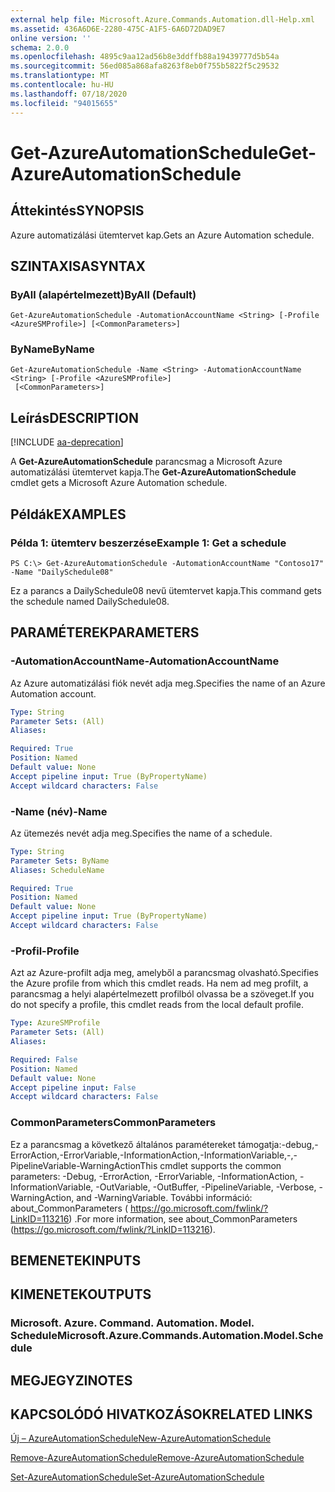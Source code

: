 ```yaml
---
external help file: Microsoft.Azure.Commands.Automation.dll-Help.xml
ms.assetid: 436A6D6E-2280-475C-A1F5-6A6D72DAD9E7
online version: ''
schema: 2.0.0
ms.openlocfilehash: 4895c9aa12ad56b8e3ddffb88a19439777d5b54a
ms.sourcegitcommit: 56ed085a868afa8263f8eb0f755b5822f5c29532
ms.translationtype: MT
ms.contentlocale: hu-HU
ms.lasthandoff: 07/18/2020
ms.locfileid: "94015655"
---
```

# <span data-ttu-id="cc0e8-101">Get-AzureAutomationSchedule</span><span class="sxs-lookup"><span data-stu-id="cc0e8-101">Get-AzureAutomationSchedule</span></span>

## <span data-ttu-id="cc0e8-102">Áttekintés</span><span class="sxs-lookup"><span data-stu-id="cc0e8-102">SYNOPSIS</span></span>

<span data-ttu-id="cc0e8-103">Azure automatizálási ütemtervet kap.</span><span class="sxs-lookup"><span data-stu-id="cc0e8-103">Gets an Azure Automation schedule.</span></span>

## <span data-ttu-id="cc0e8-104">SZINTAXISA</span><span class="sxs-lookup"><span data-stu-id="cc0e8-104">SYNTAX</span></span>

### <span data-ttu-id="cc0e8-105">ByAll (alapértelmezett)</span><span class="sxs-lookup"><span data-stu-id="cc0e8-105">ByAll (Default)</span></span>
```
Get-AzureAutomationSchedule -AutomationAccountName <String> [-Profile <AzureSMProfile>] [<CommonParameters>]
```

### <span data-ttu-id="cc0e8-106">ByName</span><span class="sxs-lookup"><span data-stu-id="cc0e8-106">ByName</span></span>
```
Get-AzureAutomationSchedule -Name <String> -AutomationAccountName <String> [-Profile <AzureSMProfile>]
 [<CommonParameters>]
```

## <span data-ttu-id="cc0e8-107">Leírás</span><span class="sxs-lookup"><span data-stu-id="cc0e8-107">DESCRIPTION</span></span>

[!INCLUDE [aa-deprecation](../include/aa-deprecation.md)]

<span data-ttu-id="cc0e8-108">A **Get-AzureAutomationSchedule** parancsmag a Microsoft Azure automatizálási ütemtervet kapja.</span><span class="sxs-lookup"><span data-stu-id="cc0e8-108">The **Get-AzureAutomationSchedule** cmdlet gets a Microsoft Azure Automation schedule.</span></span>

## <span data-ttu-id="cc0e8-109">Példák</span><span class="sxs-lookup"><span data-stu-id="cc0e8-109">EXAMPLES</span></span>

### <span data-ttu-id="cc0e8-110">Példa 1: ütemterv beszerzése</span><span class="sxs-lookup"><span data-stu-id="cc0e8-110">Example 1: Get a schedule</span></span>
```
PS C:\> Get-AzureAutomationSchedule -AutomationAccountName "Contoso17" -Name "DailySchedule08"
```

<span data-ttu-id="cc0e8-111">Ez a parancs a DailySchedule08 nevű ütemtervet kapja.</span><span class="sxs-lookup"><span data-stu-id="cc0e8-111">This command gets the schedule named DailySchedule08.</span></span>

## <span data-ttu-id="cc0e8-112">PARAMÉTEREK</span><span class="sxs-lookup"><span data-stu-id="cc0e8-112">PARAMETERS</span></span>

### <span data-ttu-id="cc0e8-113">-AutomationAccountName</span><span class="sxs-lookup"><span data-stu-id="cc0e8-113">-AutomationAccountName</span></span>
<span data-ttu-id="cc0e8-114">Az Azure automatizálási fiók nevét adja meg.</span><span class="sxs-lookup"><span data-stu-id="cc0e8-114">Specifies the name of an Azure Automation account.</span></span>

```yaml
Type: String
Parameter Sets: (All)
Aliases: 

Required: True
Position: Named
Default value: None
Accept pipeline input: True (ByPropertyName)
Accept wildcard characters: False
```

### <span data-ttu-id="cc0e8-115">-Name (név)</span><span class="sxs-lookup"><span data-stu-id="cc0e8-115">-Name</span></span>
<span data-ttu-id="cc0e8-116">Az ütemezés nevét adja meg.</span><span class="sxs-lookup"><span data-stu-id="cc0e8-116">Specifies the name of a schedule.</span></span>

```yaml
Type: String
Parameter Sets: ByName
Aliases: ScheduleName

Required: True
Position: Named
Default value: None
Accept pipeline input: True (ByPropertyName)
Accept wildcard characters: False
```

### <span data-ttu-id="cc0e8-117">-Profil</span><span class="sxs-lookup"><span data-stu-id="cc0e8-117">-Profile</span></span>
<span data-ttu-id="cc0e8-118">Azt az Azure-profilt adja meg, amelyből a parancsmag olvasható.</span><span class="sxs-lookup"><span data-stu-id="cc0e8-118">Specifies the Azure profile from which this cmdlet reads.</span></span>
<span data-ttu-id="cc0e8-119">Ha nem ad meg profilt, a parancsmag a helyi alapértelmezett profilból olvassa be a szöveget.</span><span class="sxs-lookup"><span data-stu-id="cc0e8-119">If you do not specify a profile, this cmdlet reads from the local default profile.</span></span>

```yaml
Type: AzureSMProfile
Parameter Sets: (All)
Aliases: 

Required: False
Position: Named
Default value: None
Accept pipeline input: False
Accept wildcard characters: False
```

### <span data-ttu-id="cc0e8-120">CommonParameters</span><span class="sxs-lookup"><span data-stu-id="cc0e8-120">CommonParameters</span></span>
<span data-ttu-id="cc0e8-121">Ez a parancsmag a következő általános paramétereket támogatja:-debug,-ErrorAction,-ErrorVariable,-InformationAction,-InformationVariable,-,-PipelineVariable-WarningAction</span><span class="sxs-lookup"><span data-stu-id="cc0e8-121">This cmdlet supports the common parameters: -Debug, -ErrorAction, -ErrorVariable, -InformationAction, -InformationVariable, -OutVariable, -OutBuffer, -PipelineVariable, -Verbose, -WarningAction, and -WarningVariable.</span></span> <span data-ttu-id="cc0e8-122">További információ: about_CommonParameters ( https://go.microsoft.com/fwlink/?LinkID=113216) .</span><span class="sxs-lookup"><span data-stu-id="cc0e8-122">For more information, see about_CommonParameters (https://go.microsoft.com/fwlink/?LinkID=113216).</span></span>

## <span data-ttu-id="cc0e8-123">BEMENETEK</span><span class="sxs-lookup"><span data-stu-id="cc0e8-123">INPUTS</span></span>

## <span data-ttu-id="cc0e8-124">KIMENETEK</span><span class="sxs-lookup"><span data-stu-id="cc0e8-124">OUTPUTS</span></span>

### <span data-ttu-id="cc0e8-125">Microsoft. Azure. Command. Automation. Model. Schedule</span><span class="sxs-lookup"><span data-stu-id="cc0e8-125">Microsoft.Azure.Commands.Automation.Model.Schedule</span></span>

## <span data-ttu-id="cc0e8-126">MEGJEGYZI</span><span class="sxs-lookup"><span data-stu-id="cc0e8-126">NOTES</span></span>

## <span data-ttu-id="cc0e8-127">KAPCSOLÓDÓ HIVATKOZÁSOK</span><span class="sxs-lookup"><span data-stu-id="cc0e8-127">RELATED LINKS</span></span>

[<span data-ttu-id="cc0e8-128">Új – AzureAutomationSchedule</span><span class="sxs-lookup"><span data-stu-id="cc0e8-128">New-AzureAutomationSchedule</span></span>](./New-AzureAutomationSchedule.md)

[<span data-ttu-id="cc0e8-129">Remove-AzureAutomationSchedule</span><span class="sxs-lookup"><span data-stu-id="cc0e8-129">Remove-AzureAutomationSchedule</span></span>](./Remove-AzureAutomationSchedule.md)

[<span data-ttu-id="cc0e8-130">Set-AzureAutomationSchedule</span><span class="sxs-lookup"><span data-stu-id="cc0e8-130">Set-AzureAutomationSchedule</span></span>](./Set-AzureAutomationSchedule.md)


